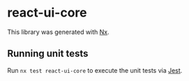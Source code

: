 # react-ui-core

This library was generated with [Nx](https://nx.dev).

## Running unit tests

Run `nx test react-ui-core` to execute the unit tests via [Jest](https://jestjs.io).
